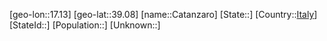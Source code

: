 ﻿---
location: [39.08,17.13]
type: City
tags:
- geo/City


SpocWebEntityId: 29518
isDeleted: false
confidential: public

---
[geo-lon::17.13]
[geo-lat::39.08]
[name::Catanzaro]
[State::]
[Country::[Italy](geo/Continent/Europe/Italy.md)]
[StateId::]
[Population::]
[Unknown::]

